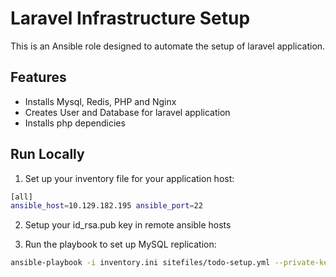 
# Laravel Infrastructure Setup

This is an Ansible role designed to automate the setup of laravel application.

## Features

- Installs Mysql, Redis, PHP and Nginx
- Creates User and Database for laravel application 
- Installs php dependicies

## Run Locally

1. Set up your inventory file for your application host:
```bash
[all]
ansible_host=10.129.182.195 ansible_port=22
```

2. Setup your id_rsa.pub key in remote ansible hosts

3. Run the playbook to set up MySQL replication:

```bash
ansible-playbook -i inventory.ini sitefiles/todo-setup.yml --private-key=~/.ssh/id_rsa --become -u ubuntu
```

